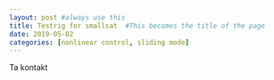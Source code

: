 ```yaml
---
layout: post #always use this
title: Testrig for smallsat  #This becomes the title of the page
date: 2019-05-02
categories: [nonlinear control, sliding mode]
---
```


Ta kontakt
